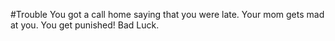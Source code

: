 #Trouble
You got a call home saying that you were late. Your mom gets mad at you. You get punished! Bad Luck.
